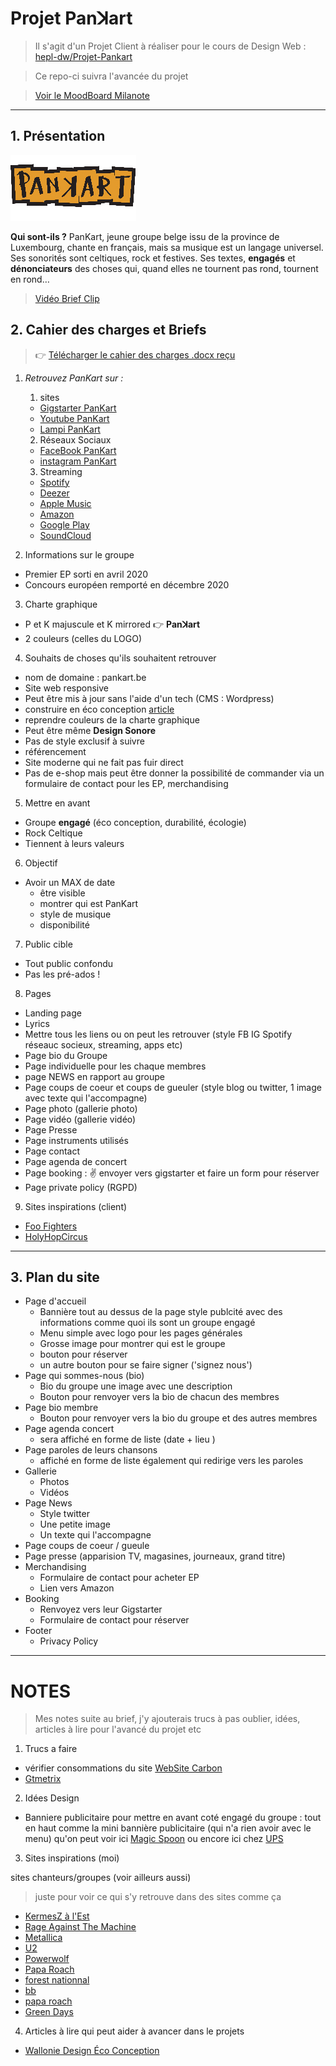 # Projet Panꓘart

> Il s'agit d'un Projet Client à réaliser pour le cours de Design Web : [hepl-dw/Projet-Pankart](https://github.com/hepl-dw/projet-pankart)

> Ce repo-ci suivra l'avancée du projet


> [Voir le MoodBoard Milanote](https://app.milanote.com/1Ld0eK1FRpgi9v?p=EAASJw7nFsv)

***

## 1. Présentation

![Pankart logo](/files/pankart_petit.jpg)

**Qui sont-ils ?**
PanKart, jeune groupe belge issu de la province de Luxembourg, chante en français, mais sa musique est un langage universel. Ses sonorités sont celtiques, rock et festives. Ses textes, **engagés** et **dénonciateurs** des choses qui, quand elles ne tournent pas rond, tournent en rond…

> [Vidéo Brief Clip](https://www.youtube.com/watch?v=LiKDvz-PMRM)

## 2. Cahier des charges et Briefs

>  :point_right: [Télécharger le cahier des charges .docx reçu](./files/brief_projet_website_pankart_2021_02_12.docx)

1. _Retrouvez PanKart sur :_
    1. sites
      - [Gigstarter PanKart](https://www.gigstarter.be/fr-BE/artistes/pankart)
      - [Youtube PanKart](https://www.youtube.com/channel/UC7XhVCykTsQEJp6P0eTVfmQ)
      - [Lampi PanKart](https://lampli.be/artist-profile/pankart/)
    2. Réseaux Sociaux
      - [FaceBook PanKart](https://www.facebook.com/PanKart/)
      - [instagram PanKart](https://www.instagram.com/pankartmusicband/)
    3. Streaming
      - [Spotify](https://open.spotify.com/album/15EDw1ExEbLvtPYgWngsFk)
      - [Deezer](https://www.deezer.com/fr/track/934885562?utm_source=deezer&utm_content=track-934885562&utm_term=108514421_1587654068&utm_medium=web)
      - [Apple Music](https://music.apple.com/be/album/pankart-ep/1509177982?l=fr)
      - [Amazon](https://www.amazon.fr/PanKart-Pankart/dp/B08797KN6B/ref=sr_1_1?dchild=1&keywords=Pankart&qid=1587653912&s=dmusic&search-type=ss&sr=1-1)
      - [Google Play](https://play.google.com/store/apps/theme/promotion_gpm_shutdown_ctp)
      - [SoundCloud](https://soundcloud.com/pankartband)


2. Informations sur le groupe

  - Premier EP sorti en avril 2020
  - Concours européen remporté en décembre 2020


3. Charte graphique

  - P et K majuscule et K mirrored :point_right:  **Panꓘart**
  - 2 couleurs (celles du LOGO)


4. Souhaits de choses qu'ils souhaitent retrouver

  - nom de domaine : pankart.be
  - Site web responsive
  - Peut être mis à jour sans l'aide d'un tech (CMS : Wordpress)
  - construire en éco conception [article](https://eco-mobile.org/comment-et-pourquoi-creer-un-site-ecologique)
  - reprendre couleurs de la charte graphique
  - Peut être même **Design Sonore**
  - Pas de style exclusif à suivre
  - référencement
  - Site moderne qui ne fait pas fuir direct
  - Pas de e-shop mais peut être donner la possibilité de commander via un formulaire de contact pour les EP, merchandising


5. Mettre en avant

- Groupe **engagé** (éco conception, durabilité, écologie)
- Rock Celtique
- Tiennent à leurs valeurs

6. Objectif


- Avoir un MAX de date
  - être visible
  - montrer qui est PanKart
  - style de musique
  - disponibilité   


7. Public cible

- Tout public confondu
- Pas les pré-ados !


8. Pages

  - Landing page
  - Lyrics
  - Mettre tous les liens ou on peut les retrouver (style FB IG Spotify réseauc socieux, streaming, apps etc)
  - Page bio du Groupe
  - Page individuelle pour les chaque membres
  - page NEWS en rapport au groupe
  - Page coups de coeur et coups de gueuler (style blog ou twitter, 1 image avec texte qui l'accompagne)
  - Page photo (gallerie photo)
  - Page vidéo (gallerie vidéo)
  - Page Presse
  - Page instruments utilisés
  - Page contact
  - Page agenda de concert
  - Page booking : :v: envoyer vers gigstarter et faire un form pour réserver
  - Page private policy (RGPD)

9. Sites inspirations (client)

- [Foo Fighters](https://www.foofighters.com/)
- [HolyHopCircus](https://www.holyhopcircus.be/)

***

## 3. Plan du site

- Page d'accueil
  - Bannière tout au dessus de la page style publcité avec des informations comme quoi ils sont un groupe engagé
  - Menu simple avec logo pour les pages générales
  - Grosse image pour montrer qui est le groupe
  - bouton pour réserver
  - un autre bouton pour se faire signer ('signez nous')
- Page qui sommes-nous (bio)
  - Bio du groupe une image avec une description
  - Bouton pour renvoyer vers la bio de chacun des membres
- Page bio membre
  - Bouton pour renvoyer vers la bio du groupe et des autres membres
- Page agenda concert
  - sera affiché en forme de liste (date + lieu )
- Page paroles de leurs chansons
  - affiché en forme de liste également qui redirige vers les paroles
- Gallerie
  - Photos
  - Vidéos
- Page News
  - Style twitter
  - Une petite image
  - Un texte qui l'accompagne
- Page coups de coeur / gueule
- Page presse (apparision TV, magasines, journeaux, grand titre)
- Merchandising
  - Formulaire de contact pour acheter EP
  - Lien vers Amazon
- Booking
  - Renvoyez vers leur Gigstarter
  - Formulaire de contact pour réserver
- Footer
  - Privacy Policy

***

# NOTES

> Mes notes suite au brief, j'y ajouterais trucs à pas oublier, idées, articles à lire pour l'avancé du projet etc

1. Trucs a faire

- vérifier consommations du site [WebSite Carbon](https://www.websitecarbon.com/)
- [Gtmetrix](https://gtmetrix.com/)

2. Idées Design

- Banniere publicitaire pour mettre en avant coté engagé du groupe : tout en haut comme la mini bannière publicitaire (qui n'a rien avoir avec le menu) qu'on peut voir ici [Magic Spoon](https://magicspoon.com/) ou encore ici chez [UPS](https://www.ups.com/be/fr/Home.page)

3. Sites inspirations (moi)

sites chanteurs/groupes (voir ailleurs aussi)
> juste pour voir ce qui s'y retrouve dans des sites comme ça

- [KermesZ à l'Est](https://kermeszalest.com/fr)
- [Rage Against The Machine](https://www.ratm.com/)
- [Metallica](https://www.metallica.com/)
- [U2](https://www.u2.com/)
- [Powerwolf](https://www.powerwolf.net/)
- [Papa Roach](https://paparoachmerch.com/)
- [forest nationnal](http://www.forest-national.be/fr)
- [bb](https://breakingbenjamin.com/news/)
- [papa roach](https://paparoachmerch.com/)
- [Green Days](https://greenday.com/)

4. Articles à lire qui peut aider à avancer dans le projets

- [Wallonie Design Éco Conception](https://mailchi.mp/walloniedesign.be/eco-conception-web?e=e071d5b661)
